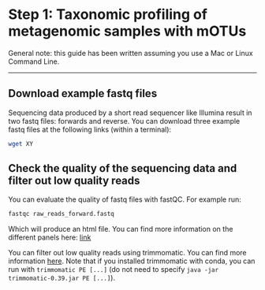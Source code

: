 # Step 1: Taxonomic profiling of metagenomic samples with mOTUs

General note: this guide has been written assuming you use a Mac or Linux Command Line.

---

## Download example fastq files

Sequencing data produced by a short read sequencer like Illumina result in two fastq files: forwards and reverse. You can download three example fastq files at the following links (within a terminal):
```bash
wget XY
```

## Check the quality of the sequencing data and filter out low quality reads

You can evaluate the quality of fastq files with fastQC. For example run:
```bash
fastqc raw_reads_forward.fastq
```

Which will produce an html file. You can find more information on the different panels here: [link](https://www.bioinformatics.babraham.ac.uk/projects/fastqc/Help/3%20Analysis%20Modules/)

You can filter out low quality reads using trimmomatic. You can find more information [here](http://www.usadellab.org/cms/?page=trimmomatic).
Note that if you installed trimmomatic with conda, you can run with `trimmomatic PE [...]` (do not need to specify `java -jar trimmomatic-0.39.jar PE [...]`).
